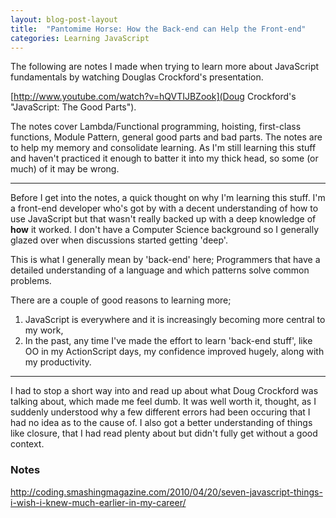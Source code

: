 ```yaml
---
layout: blog-post-layout
title:  "Pantomime Horse: How the Back-end can Help the Front-end"
categories: Learning JavaScript
---
```


The following are notes I made when trying to learn more about JavaScript fundamentals by watching Douglas Crockford's presentation.

<!--<style>
    .video-container {
        position: relative;
        padding-bottom: 56.25%;
        padding-top: 30px; height: 0; overflow: hidden;
    }

    .video-container iframe,
    .video-container object,
    .video-container embed {
        position: absolute;
        top: 0;
        left: 0;
        width: 100%;
        height: 100%;
    }
</style>

<div class="video-container">
    <iframe width="420" height="315" src="//www.youtube-nocookie.com/embed/hQVTIJBZook" frameborder="0" allowfullscreen></iframe>
</div>-->

[http://www.youtube.com/watch?v=hQVTIJBZook](Doug Crockford's "JavaScript: The Good Parts").

The notes cover Lambda/Functional programming, hoisting, first-class functions, Module Pattern, general good parts and bad parts. The notes are to help my memory and consolidate learning. As I'm still learning this stuff and haven't practiced it enough to batter it into my thick head, so some (or much) of it may be wrong.

---

Before I get into the notes, a quick thought on why I'm learning this stuff. I'm a front-end developer who's got by with a decent understanding of how to use JavaScript but that wasn't really backed up with a deep knowledge of **how** it worked. I don't have a Computer Science background so I generally glazed over when discussions started getting 'deep'.

This is what I generally mean by 'back-end' here; Programmers that have a detailed  understanding of a language and which patterns solve common problems.

There are a couple of good reasons to learning more;

1. JavaScript is everywhere and it is increasingly becoming more central to my work,
2. In the past, any time I've made the effort to learn 'back-end stuff', like OO in my ActionScript days, my confidence improved hugely, along with my productivity.

---

I had to stop a short way into and read up about what Doug Crockford was talking about, which made me feel dumb. It was well worth it, thought, as I suddenly understood why a few different errors had been occuring that I had no idea as to the cause of. I also got a better understanding of things like closure, that I had read plenty about but didn't fully get without a good context.

### Notes

http://coding.smashingmagazine.com/2010/04/20/seven-javascript-things-i-wish-i-knew-much-earlier-in-my-career/

